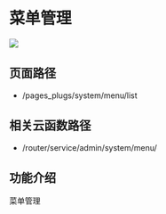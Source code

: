 # 菜单管理

![](https://vkceyugu.cdn.bspapp.com/VKCEYUGU-cf0c5e69-620c-4f3c-84ab-f4619262939f/04b7afbc-88c0-4866-ba25-677218637839.png)

## 页面路径

* /pages_plugs/system/menu/list

## 相关云函数路径

* /router/service/admin/system/menu/

## 功能介绍

菜单管理